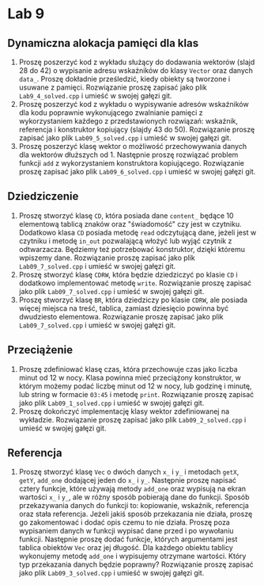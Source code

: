 # Lab 9

## Dynamiczna alokacja pamięci dla klas

1. Proszę poszerzyć kod z wykładu służący do dodawania wektorów (slajd 28 do 42) o wypisanie adresu wskaźników do klasy `Vector` oraz danych `data_`. Proszę dokładnie prześledzić, kiedy obiekty są tworzone i usuwane z pamięci. Rozwiązanie proszę zapisać jako plik `Lab9_4_solved.cpp` i umieść w swojej gałęzi git.
1. Proszę poszerzyć kod z wykładu o wypisywanie adresów wskaźników dla kodu poprawnie wykonującego zwalnianie pamięci z wykorzystaniem każdego z przedstawionych rozwiązań: wskaźnik, referencja i konstruktor kopiujący (slajdy 43 do 50). Rozwiązanie proszę zapisać jako plik `Lab09_5_solved.cpp` i umieść w swojej gałęzi git.
1. Proszę poszerzyć klasę wektor o możliwość przechowywania danych dla wektorów dłuższych od 1. Następnie proszę rozwiązać problem funkcji `add` z wykorzystaniem konstruktora kopiującego. Rozwiązanie proszę zapisać jako plik `Lab09_6_solved.cpp` i umieść w swojej gałęzi git.

## Dziedziczenie

1. Proszę stworzyć klasę `CD`, która posiada dane `content_` będące 10 elementową tablicą znaków oraz "świadomość" czy jest w czytniku. Dodatkowo klasa `CD` posiada metodę `read` odczytującą dane, jeżeli jest w czytniku i metodę `in_out` pozwalającą włożyć lub wyjąć czytnik z odtwarzacza. Będziemy też potrzebować konstruktor, dzięki któremu wpiszemy dane. Rozwiązanie proszę zapisać jako plik `Lab09_7_solved.cpp` i umieść w swojej gałęzi git.
1. Proszę stworzyć klasę `CDRW`, która będzie dziedziczyć po klasie `CD` i dodatkowo implementować metodę `write`. Rozwiązanie proszę zapisać jako plik `Lab09_7_solved.cpp` i umieść w swojej gałęzi git.
1. Proszę stworzyć klasę `BR`, która dziedziczy po klasie `CDRW`, ale posiada więcej miejsca na treść, tablica, zamiast dziesięcio powinna być dwudziesto elementowa. Rozwiązanie proszę zapisać jako plik `Lab09_7_solved.cpp` i umieść w swojej gałęzi git.

## Przeciążenie

1. Proszę zdefiniować klasę czas, która przechowuje czas jako liczba minut od 12 w nocy. Klasa powinna mieć przeciążony konstruktor, w którym możemy podać liczbę minut od 12 w nocy, lub godzinę i minutę, lub string w formacie `03:45` i metodę `print`. Rozwiązanie proszę zapisać jako plik `Lab09_1_solved.cpp` i umieść w swojej gałęzi git.
1. Proszę dokończyć implementację klasy wektor zdefiniowanej na wykładzie. Rozwiązanie proszę zapisać jako plik `Lab09_2_solved.cpp` i umieść w swojej gałęzi git.

## Referencja

1. Proszę stworzyć klasę `Vec` o dwóch danych `x_` i `y_` i metodach `getX`, `getY`, `add_one` dodającej jeden do `x_` i `y_`. Następnie proszę napisać cztery funkcje, które używają metody `add_one` oraz wypisują na ekran wartości `x_` i `y_`, ale w różny sposób pobierają dane do funkcji. Sposób przekazywania danych do funkcji to: kopiowanie, wskaźnik, referencja oraz stała referencja. Jeżeli jakiś sposób przekazania nie działa, proszę go zakomentować i dodać opis czemu to nie działa. Proszę poza wypisaniem danych w funkcji wypisać dane przed i po wywołaniu funkcji. Następnie proszę dodać funkcje, których argumentami jest tablica obiektów `Vec` oraz jej długość. Dla każdego obiektu tablicy wykonujemy metodę `add_one` i wypisujemy otrzymane wartości. Który typ przekazania danych będzie poprawny? Rozwiązanie proszę zapisać jako plik `Lab09_3_solved.cpp` i umieść w swojej gałęzi git.
